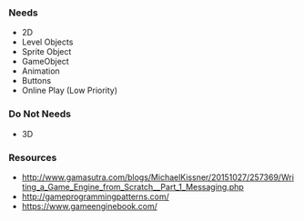 ### Needs
- 2D
- Level Objects
- Sprite Object
- GameObject
- Animation
- Buttons 
- Online Play (Low Priority)

### Do Not Needs
- 3D


### Resources
- http://www.gamasutra.com/blogs/MichaelKissner/20151027/257369/Writing_a_Game_Engine_from_Scratch__Part_1_Messaging.php
- http://gameprogrammingpatterns.com/
- https://www.gameenginebook.com/